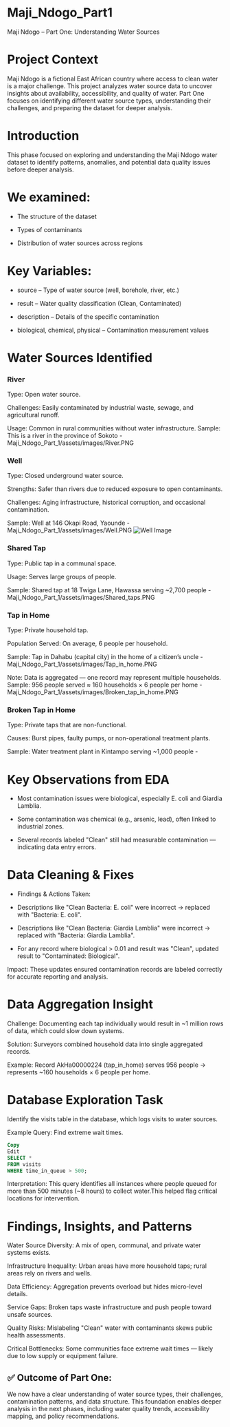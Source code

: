 # Maji_Ndogo_Part1
Maji Ndogo – Part One: Understanding Water Sources

# Project Context
Maji Ndogo is a fictional East African country where access to clean water is a major challenge.
This project analyzes water source data to uncover insights about availability, accessibility, and quality of water.
Part One focuses on identifying different water source types, understanding their challenges, and preparing the dataset for deeper analysis.

# Introduction
This phase focused on exploring and understanding the Maji Ndogo water dataset to identify patterns, anomalies, and potential data quality issues before deeper analysis.

# We examined:

- The structure of the dataset

- Types of contaminants

- Distribution of water sources across regions


# Key Variables:

- source – Type of water source (well, borehole, river, etc.)

- result – Water quality classification (Clean, Contaminated)

- description – Details of the specific contamination

- biological, chemical, physical – Contamination measurement values
  

# Water Sources Identified
### River

  Type: Open water source.

  Challenges: Easily contaminated by industrial waste, sewage, and agricultural runoff.

  Usage: Common in rural communities without water infrastructure.
  Sample: This is a river in the province of Sokoto - Maji_Ndogo_Part_1/assets/images/River.PNG
  

### Well

  Type: Closed underground water source.

  Strengths: Safer than rivers due to reduced exposure to open contaminants.

  Challenges: Aging infrastructure, historical corruption, and occasional contamination.

  Sample: Well at 146 Okapi Road, Yaounde - Maji_Ndogo_Part_1/assets/images/Well.PNG
  ![Well Image](assets/images/Well.PNG)


### Shared Tap

  Type: Public tap in a communal space.

  Usage: Serves large groups of people.

  Sample: Shared tap at 18 Twiga Lane, Hawassa serving ~2,700 people - Maji_Ndogo_Part_1/assets/images/Shared_taps.PNG

### Tap in Home

  Type: Private household tap.

  Population Served: On average, 6 people per household.

  Sample: Tap in Dahabu (capital city) in the home of a citizen’s uncle - Maji_Ndogo_Part_1/assets/images/Tap_in_home.PNG

  Note: Data is aggregated — one record may represent multiple households.
  Sample: 956 people served ≈ 160 households × 6 people per home - Maji_Ndogo_Part_1/assets/images/Broken_tap_in_home.PNG

### Broken Tap in Home

  Type: Private taps that are non-functional.
  
  Causes: Burst pipes, faulty pumps, or non-operational treatment plants.
  
  Sample: Water treatment plant in Kintampo serving ~1,000 people - 


# Key Observations from EDA
- Most contamination issues were biological, especially E. coli and Giardia Lamblia.

- Some contamination was chemical (e.g., arsenic, lead), often linked to industrial zones.

- Several records labeled "Clean" still had measurable contamination — indicating data entry errors.
  

# Data Cleaning & Fixes
- Findings & Actions Taken:

- Descriptions like "Clean Bacteria: E. coli" were incorrect → replaced with "Bacteria: E. coli".

- Descriptions like "Clean Bacteria: Giardia Lamblia" were incorrect → replaced with "Bacteria: Giardia Lamblia".

- For any record where biological > 0.01 and result was "Clean", updated result to "Contaminated: Biological".

Impact:
These updates ensured contamination records are labeled correctly for accurate reporting and analysis.


# Data Aggregation Insight
Challenge: Documenting each tap individually would result in ~1 million rows of data, which could slow down systems.

Solution: Surveyors combined household data into single aggregated records.

Example: Record AkHa00000224 (tap_in_home) serves 956 people → represents ~160 households × 6 people per home.


# Database Exploration Task
Identify the visits table in the database, which logs visits to water sources.

Example Query: Find extreme wait times.

``` sql
Copy
Edit
SELECT *
FROM visits
WHERE time_in_queue > 500;
```

Interpretation: This query identifies all instances where people queued for more than 500 minutes (~8 hours) to collect water.This helped flag critical locations for intervention.


# Findings, Insights, and Patterns
Water Source Diversity: A mix of open, communal, and private water systems exists.

Infrastructure Inequality: Urban areas have more household taps; rural areas rely on rivers and wells.

Data Efficiency: Aggregation prevents overload but hides micro-level details.

Service Gaps: Broken taps waste infrastructure and push people toward unsafe sources.

Quality Risks: Mislabeling "Clean" water with contaminants skews public health assessments.

Critical Bottlenecks: Some communities face extreme wait times — likely due to low supply or equipment failure.



## ✅ Outcome of Part One:
We now have a clear understanding of water source types, their challenges, contamination patterns, and data structure.
This foundation enables deeper analysis in the next phases, including water quality trends, accessibility mapping, and policy recommendations.

